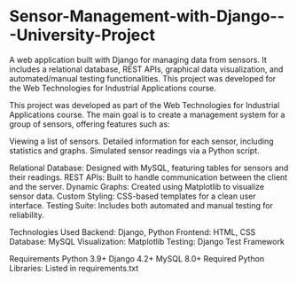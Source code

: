 # Sensor-Management-with-Django---University-Project
A web application built with Django for managing data from sensors. It includes a relational database, REST APIs, graphical data visualization, and automated/manual testing functionalities. This project was developed for the Web Technologies for Industrial Applications course.

This project was developed as part of the Web Technologies for Industrial Applications course.
The main goal is to create a management system for a group of sensors, offering features such as:

Viewing a list of sensors.
Detailed information for each sensor, including statistics and graphs.
Simulated sensor readings via a Python script.

Relational Database: Designed with MySQL, featuring tables for sensors and their readings.
REST APIs: Built to handle communication between the client and the server.
Dynamic Graphs: Created using Matplotlib to visualize sensor data.
Custom Styling: CSS-based templates for a clean user interface.
Testing Suite: Includes both automated and manual testing for reliability.

Technologies Used
Backend: Django, Python
Frontend: HTML, CSS
Database: MySQL
Visualization: Matplotlib
Testing: Django Test Framework

Requirements
Python 3.9+
Django 4.2+
MySQL 8.0+
Required Python Libraries: Listed in requirements.txt
